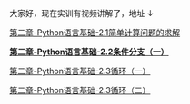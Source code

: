 大家好，现在实训有视频讲解了，地址 ↓

[第二章-Python语言基础-2.1简单计算问题的求解](https://www.bilibili.com/video/BV1uF411b7E3?share_source=copy_web) 

[**第二章-Python语言基础-2.2条件分支（一）**](https://www.bilibili.com/video/BV1wY411V7jr/)

[第二章-Python语言基础-2.3循环（一）](https://www.bilibili.com/video/BV1PL411P7Pa?share_source=copy_web)

[第二章-Python语言基础-2.3循环（二）](https://www.bilibili.com/video/BV1jS4y1g7ks?share_source=copy_web)

